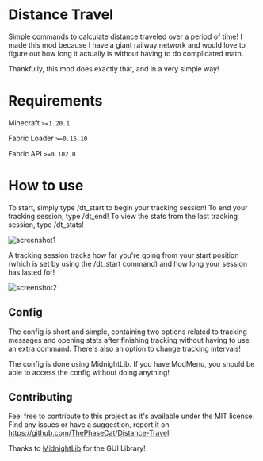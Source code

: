 # Distance Travel

Simple commands to calculate distance traveled over a period of time! I made this mod because I have a giant railway network and would love to figure out how long it actually is without having to do complicated math.

Thankfully, this mod does exactly that, and in a very simple way!

# Requirements
Minecraft `>=1.20.1`

Fabric Loader `>=0.16.10`

Fabric API `>=0.102.0`


# How to use

To start, simply type /dt_start to begin your tracking session! To end your tracking session, type /dt_end! To view the stats from the last tracking session, type /dt_stats!

![screenshot1](https://github.com/user-attachments/assets/6d9b25f6-36c6-4a82-b59c-b823ee2a4045)


A tracking session tracks how far you're going from your start position (which is set by using the /dt_start command) and how long your session has lasted for!

![screenshot2](https://github.com/user-attachments/assets/8591b295-91a7-4d8a-954c-a11caa407259)

## Config
The config is short and simple, containing two options related to tracking messages and opening stats after finishing tracking without having to use an extra command. There's also an option to change tracking intervals!

The config is done using MidnightLib. If you have ModMenu, you should be able to access the config without doing anything!

## Contributing

Feel free to contribute to this project as it's available under the MIT license. Find any issues or have a suggestion, report it on https://github.com/ThePhaseCat/Distance-Travel!

Thanks to [MidnightLib](https://github.com/TeamMidnightDust/MidnightLib) for the GUI Library!
